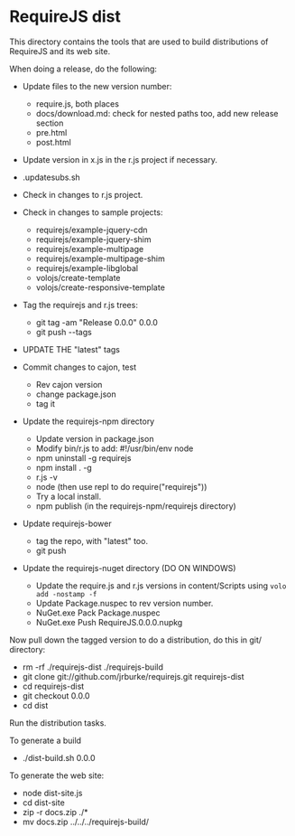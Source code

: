 # RequireJS dist

This directory contains the tools that are used to build distributions of RequireJS and its web site.

When doing a release, do the following:

* Update files to the new version number:
    * require.js, both places
    * docs/download.md: check for nested paths too, add new release section
    * pre.html
    * post.html
* Update version in x.js in the r.js project if necessary.
* .updatesubs.sh
* Check in changes to r.js project.
* Check in changes to sample projects:
  * requirejs/example-jquery-cdn
  * requirejs/example-jquery-shim
  * requirejs/example-multipage
  * requirejs/example-multipage-shim
  * requirejs/example-libglobal
  * volojs/create-template
  * volojs/create-responsive-template

* Tag the requirejs and r.js trees:
    * git tag -am "Release 0.0.0" 0.0.0
    * git push --tags

* UPDATE THE "latest" tags

* Commit changes to cajon, test
  * Rev cajon version
  * change package.json
  * tag it
* Update the requirejs-npm directory
  * Update version in package.json
  * Modify bin/r.js to add: #!/usr/bin/env node
  * npm uninstall -g requirejs
  * npm install . -g
  * r.js -v
  * node (then use repl to do require("requirejs"))
  * Try a local install.
  * npm publish (in the requirejs-npm/requirejs directory)
* Update requirejs-bower
  * tag the repo, with "latest" too.
  * git push
* Update the requirejs-nuget directory (DO ON WINDOWS)
  * Update the require.js and r.js versions in content/Scripts using `volo add -nostamp -f`
  * Update Package.nuspec to rev version number.
  * NuGet.exe Pack Package.nuspec
  * NuGet.exe Push RequireJS.0.0.0.nupkg

Now pull down the tagged version to do a distribution, do this in git/ directory:

* rm -rf ./requirejs-dist ./requirejs-build
* git clone git://github.com/jrburke/requirejs.git requirejs-dist
* cd requirejs-dist
* git checkout 0.0.0
* cd dist

Run the distribution tasks.

To generate a build

* ./dist-build.sh 0.0.0

To generate the web site:

* node dist-site.js
* cd dist-site
* zip -r docs.zip ./*
* mv docs.zip ../../../requirejs-build/

